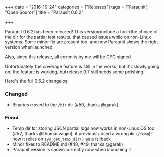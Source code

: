 +++
date = "2016-10-24"
categories = ["Releases"]
tags = ["Paraunit", "Open Source"]
title = "Paraunit 0.6.2"

+++

Paraunit 0.6.2 has been released! This version include a fix in the choice of the dir for the partial test results, that
caused issues while on non-Linux systems. Some minor fix are present too, and now Paraunit shows the right version when
launched.
<!--more-->

Also, since this release, all commits by me will be GPG signed!

Unfortunately, the coverage feature is still in the works, but it's slowly going on; the feature is working, but release 
0.7 still needs some polishing. 

Here's the full 0.6.2 changelog:

### Changed

* Binaries moved to the `/bin` dir (#50, thanks @garak)

### Fixed

* Temp dir for storing JSON partial logs now works in non-Linux OS too (#52, thanks @thomasvargiu): it previously used a
wrong dir (`/temp`); now it relies on `sys_get_temp_dir()` as a fallback
* Minor fixes to README.md (#48, #49, thanks @garak)
* Paraunit version is shown correctly now when launching it
